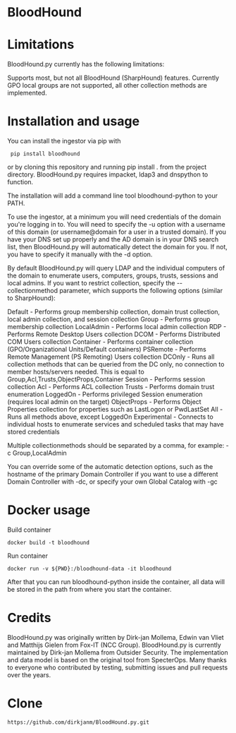 # BloodHound
# Limitations

BloodHound.py currently has the following limitations:

Supports most, but not all BloodHound (SharpHound) features. Currently GPO local groups are not supported, all other collection methods are implemented.

# Installation and usage

You can install the ingestor via pip with 
    
     pip install bloodhound
or by cloning this repository and running pip install . from the project directory. BloodHound.py requires impacket, ldap3 and dnspython to function.

The installation will add a command line tool bloodhound-python to your PATH.

 To use the ingestor, at a minimum you will need credentials of the domain you're logging in to. You will need to specify the -u option with a username of this domain (or username@domain for a user in a trusted domain). If you have your DNS set up properly and the AD domain is in your DNS search list, then BloodHound.py will automatically detect the domain for you. If not, you have to specify it manually with the -d option.

By default BloodHound.py will query LDAP and the individual computers of the domain to enumerate users, computers, groups, trusts, sessions and local admins. If you want to restrict collection, specify the --collectionmethod parameter, which supports the following options (similar to SharpHound):

Default - Performs group membership collection, domain trust collection, local admin collection, and session collection
Group - Performs group membership collection
 LocalAdmin - Performs local admin collection
RDP - Performs Remote Desktop Users collection
DCOM - Performs Distributed COM Users collection
Container - Performs container collection (GPO/Organizational Units/Default containers)
PSRemote - Performs Remote Management (PS Remoting) Users collection
DCOnly - Runs all collection methods that can be queried from the DC only, no connection to member hosts/servers needed. This is equal to Group,Acl,Trusts,ObjectProps,Container
Session - Performs session collection
Acl - Performs ACL collection
Trusts - Performs domain trust enumeration
LoggedOn - Performs privileged Session enumeration (requires local admin on the target)
ObjectProps - Performs Object Properties collection for properties such as LastLogon or PwdLastSet
All - Runs all methods above, except LoggedOn
Experimental - Connects to individual hosts to enumerate services and scheduled tasks that may have stored credentials

Multiple collectionmethods should be separated by a comma, for example: -c Group,LocalAdmin

You can override some of the automatic detection options, such as the hostname of the primary Domain Controller if you want to use a different Domain Controller with -dc, or specify your own Global Catalog with -gc
# Docker usage
Build container

    docker build -t bloodhound         

Run container

    docker run -v ${PWD}:/bloodhound-data -it bloodhound

After that you can run bloodhound-python inside the container, all data will be stored in the path from where you start the container.
# Credits
BloodHound.py was originally written by Dirk-jan Mollema, Edwin van Vliet and Matthijs Gielen from Fox-IT (NCC Group). BloodHound.py is currently maintained by Dirk-jan Mollema from Outsider Security. The implementation and data model is based on the original tool from SpecterOps. Many thanks to everyone who contributed by testing, submitting issues and pull requests over the years.
# Clone 
    https://github.com/dirkjanm/BloodHound.py.git
